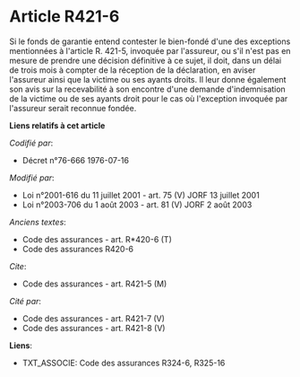# Article R421-6

Si le fonds de garantie entend contester le bien-fondé d'une des exceptions mentionnées à l'article R. 421-5, invoquée par
l'assureur, ou s'il n'est pas en mesure de prendre une décision définitive à ce sujet, il doit, dans un délai de trois mois à
compter de la réception de la déclaration, en aviser l'assureur ainsi que la victime ou ses ayants droits. Il leur donne
également son avis sur la recevabilité à son encontre d'une demande d'indemnisation de la victime ou de ses ayants droit pour
le cas où l'exception invoquée par l'assureur serait reconnue fondée.

**Liens relatifs à cet article**

_Codifié par_:

  - Décret n°76-666 1976-07-16

_Modifié par_:

  - Loi n°2001-616 du 11 juillet 2001 - art. 75 (V) JORF 13 juillet 2001
  - Loi n°2003-706 du 1 août 2003 - art. 81 (V) JORF 2 août 2003

_Anciens textes_:

  - Code des assurances - art. R*420-6 (T)
  - Code des assurances R420-6

_Cite_:

  - Code des assurances - art. R421-5 (M)

_Cité par_:

  - Code des assurances - art. R421-7 (V)
  - Code des assurances - art. R421-8 (V)

**Liens**:

  - TXT_ASSOCIE: Code des assurances R324-6, R325-16
